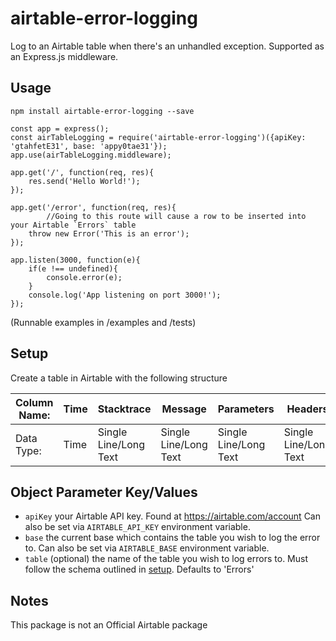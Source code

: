 # airtable-error-logging

Log to an Airtable table when there's an unhandled exception.  Supported as an Express.js middleware.

## Usage

`npm install airtable-error-logging --save`

```
const app = express();
const airTableLogging = require('airtable-error-logging')({apiKey: 'gtahfetE31', base: 'appy0tae31'});
app.use(airTableLogging.middleware);

app.get('/', function(req, res){
	res.send('Hello World!');
});

app.get('/error', function(req, res){
        //Going to this route will cause a row to be inserted into your Airtable `Errors` table
	throw new Error('This is an error');
});

app.listen(3000, function(e){
	if(e !== undefined){
		console.error(e);
	}
	console.log('App listening on port 3000!');
});
```

(Runnable examples in /examples and /tests)

## Setup

Create a table in Airtable with the following structure

| Column Name: | Time  | Stacktrace | Message  | Parameters | Headers |
| ------------- | ------------- | ------------- | ------------- | ------------- | ------------- |
| Data Type: | Time  | Single Line/Long Text  | Single Line/Long Text  | Single Line/Long Text  | Single Line/Long Text |


## Object Parameter Key/Values

* `apiKey` your Airtable API key.  Found at https://airtable.com/account Can also be set via `AIRTABLE_API_KEY` environment variable. 
* `base` the current base which contains the table you wish to log the error to.  Can also be set via `AIRTABLE_BASE` environment variable. 
* `table` (optional) the name of the table you wish to log errors to.  Must follow the schema outlined in [setup](#setup).  Defaults to 'Errors'

## Notes

This package is not an Official Airtable package
